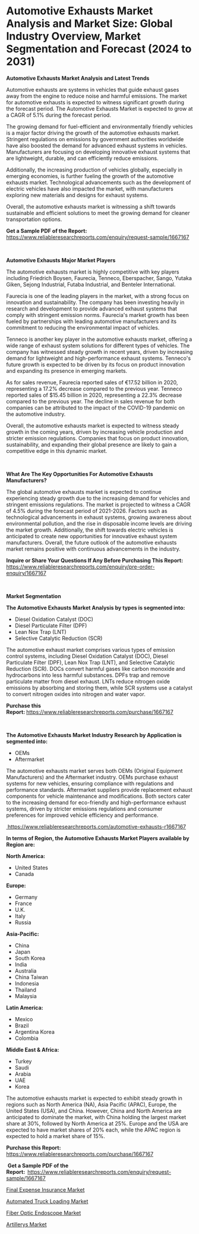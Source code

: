 <p><h1>Automotive Exhausts Market Analysis and Market Size: Global Industry Overview, Market Segmentation and Forecast (2024 to 2031)</h1></p><p><strong>Automotive Exhausts Market Analysis and Latest Trends</strong></p>
<p><p>Automotive exhausts are systems in vehicles that guide exhaust gases away from the engine to reduce noise and harmful emissions. The market for automotive exhausts is expected to witness significant growth during the forecast period. The Automotive Exhausts Market is expected to grow at a CAGR of 5.1% during the forecast period.</p><p>The growing demand for fuel-efficient and environmentally friendly vehicles is a major factor driving the growth of the automotive exhausts market. Stringent regulations on emissions by government authorities worldwide have also boosted the demand for advanced exhaust systems in vehicles. Manufacturers are focusing on developing innovative exhaust systems that are lightweight, durable, and can efficiently reduce emissions.</p><p>Additionally, the increasing production of vehicles globally, especially in emerging economies, is further fueling the growth of the automotive exhausts market. Technological advancements such as the development of electric vehicles have also impacted the market, with manufacturers exploring new materials and designs for exhaust systems.</p><p>Overall, the automotive exhausts market is witnessing a shift towards sustainable and efficient solutions to meet the growing demand for cleaner transportation options.</p></p>
<p><strong>Get a Sample PDF of the Report:&nbsp;</strong> <a href="https://www.reliableresearchreports.com/enquiry/request-sample/1667167">https://www.reliableresearchreports.com/enquiry/request-sample/1667167</a></p>
<p>&nbsp;</p>
<p><strong>Automotive Exhausts Major Market Players</strong></p>
<p><p>The automotive exhausts market is highly competitive with key players including Friedrich Boysen, Faurecia, Tenneco, Eberspacher, Sango, Yutaka Giken, Sejong Industrial, Futaba Industrial, and Benteler International. </p><p>Faurecia is one of the leading players in the market, with a strong focus on innovation and sustainability. The company has been investing heavily in research and development to provide advanced exhaust systems that comply with stringent emission norms. Faurecia's market growth has been fueled by partnerships with leading automotive manufacturers and its commitment to reducing the environmental impact of vehicles.</p><p>Tenneco is another key player in the automotive exhausts market, offering a wide range of exhaust system solutions for different types of vehicles. The company has witnessed steady growth in recent years, driven by increasing demand for lightweight and high-performance exhaust systems. Tenneco's future growth is expected to be driven by its focus on product innovation and expanding its presence in emerging markets.</p><p>As for sales revenue, Faurecia reported sales of €17.52 billion in 2020, representing a 17.2% decrease compared to the previous year. Tenneco reported sales of $15.45 billion in 2020, representing a 22.3% decrease compared to the previous year. The decline in sales revenue for both companies can be attributed to the impact of the COVID-19 pandemic on the automotive industry.</p><p>Overall, the automotive exhausts market is expected to witness steady growth in the coming years, driven by increasing vehicle production and stricter emission regulations. Companies that focus on product innovation, sustainability, and expanding their global presence are likely to gain a competitive edge in this dynamic market.</p></p>
<p>&nbsp;</p>
<p><strong>What Are The Key Opportunities For Automotive Exhausts Manufacturers?</strong></p>
<p><p>The global automotive exhausts market is expected to continue experiencing steady growth due to the increasing demand for vehicles and stringent emissions regulations. The market is projected to witness a CAGR of 4.5% during the forecast period of 2021-2026. Factors such as technological advancements in exhaust systems, growing awareness about environmental pollution, and the rise in disposable income levels are driving the market growth. Additionally, the shift towards electric vehicles is anticipated to create new opportunities for innovative exhaust system manufacturers. Overall, the future outlook of the automotive exhausts market remains positive with continuous advancements in the industry.</p></p>
<p><strong>Inquire or Share Your Questions If Any Before Purchasing This Report:</strong> <a href="https://www.reliableresearchreports.com/enquiry/pre-order-enquiry/1667167">https://www.reliableresearchreports.com/enquiry/pre-order-enquiry/1667167</a></p>
<p>&nbsp;</p>
<p><strong>Market Segmentation</strong></p>
<p><strong>The Automotive Exhausts Market Analysis by types is segmented into:</strong></p>
<p><ul><li>Diesel Oxidation Catalyst (DOC)</li><li>Diesel Particulate Filter (DPF)</li><li>Lean Nox Trap (LNT)</li><li>Selective Catalytic Reduction (SCR)</li></ul></p>
<p><p>The automotive exhaust market comprises various types of emission control systems, including Diesel Oxidation Catalyst (DOC), Diesel Particulate Filter (DPF), Lean Nox Trap (LNT), and Selective Catalytic Reduction (SCR). DOCs convert harmful gases like carbon monoxide and hydrocarbons into less harmful substances. DPFs trap and remove particulate matter from diesel exhaust. LNTs reduce nitrogen oxide emissions by absorbing and storing them, while SCR systems use a catalyst to convert nitrogen oxides into nitrogen and water vapor.</p></p>
<p><strong>Purchase this Report:&nbsp;</strong><a href="https://www.reliableresearchreports.com/purchase/1667167">https://www.reliableresearchreports.com/purchase/1667167</a></p>
<p>&nbsp;</p>
<p><strong>The Automotive Exhausts Market Industry Research by Application is segmented into:</strong></p>
<p><ul><li>OEMs</li><li>Aftermarket</li></ul></p>
<p><p>The automotive exhausts market serves both OEMs (Original Equipment Manufacturers) and the Aftermarket industry. OEMs purchase exhaust systems for new vehicles, ensuring compliance with regulations and performance standards. Aftermarket suppliers provide replacement exhaust components for vehicle maintenance and modifications. Both sectors cater to the increasing demand for eco-friendly and high-performance exhaust systems, driven by stricter emissions regulations and consumer preferences for improved vehicle efficiency and performance.</p></p>
<p><a href="https://www.reliableresearchreports.com/automotive-exhausts-r1667167">&nbsp;https://www.reliableresearchreports.com/automotive-exhausts-r1667167</a></p>
<p><strong>In terms of Region, the Automotive Exhausts Market Players available by Region are:</strong></p>
<p>
    <p> <strong> North America: </strong>
        <ul>
            <li>United States</li>
            <li>Canada</li>
        </ul>
        </p> 
    <p> <strong> Europe: </strong>
        <ul>
            <li>Germany</li>
            <li>France</li>
            <li>U.K.</li>
            <li>Italy</li>
            <li>Russia</li>
        </ul>
        </p> 
    <p> <strong> Asia-Pacific: </strong>
        <ul>
            <li>China</li>
            <li>Japan</li>
            <li>South Korea</li>
            <li>India</li>
            <li>Australia</li>
            <li>China Taiwan</li>
            <li>Indonesia</li>
            <li>Thailand</li>
            <li>Malaysia</li>
        </ul>
        </p> 
    <p> <strong> Latin America: </strong>
        <ul>
            <li>Mexico</li>
            <li>Brazil</li>
            <li>Argentina Korea</li>
            <li>Colombia</li>
        </ul>
        </p> 
    <p> <strong> Middle East & Africa: </strong>
        <ul>
            <li>Turkey</li>
            <li>Saudi</li>
            <li>Arabia</li>
            <li>UAE</li>
            <li>Korea</li>
        </ul>
    </p>
    </p>
<p><p>The automotive exhausts market is expected to exhibit steady growth in regions such as North America (NA), Asia Pacific (APAC), Europe, the United States (USA), and China. However, China and North America are anticipated to dominate the market, with China holding the largest market share at 30%, followed by North America at 25%. Europe and the USA are expected to have market shares of 20% each, while the APAC region is expected to hold a market share of 15%.</p></p>
<p><strong>Purchase this Report: </strong><a href="https://www.reliableresearchreports.com/purchase/1667167">https://www.reliableresearchreports.com/purchase/1667167</a></p>
<p>&nbsp;<strong>Get a Sample PDF of the Report:&nbsp;&nbsp;</strong><a href="https://www.reliableresearchreports.com/enquiry/request-sample/1667167">https://www.reliableresearchreports.com/enquiry/request-sample/1667167</a></p>
<p><strong></strong></p>
<p><p><a href="https://www.linkedin.com/pulse/final-expense-insurance-market-key-successful-business-strategy-lrgne">Final Expense Insurance Market</a></p><p><a href="https://github.com/jhcraigie/Market-Research-Report-List-3/blob/main/automated-truck-loading-market.md">Automated Truck Loading Market</a></p><p><a href="https://www.linkedin.com/pulse/fiber-optic-endoscopenbspmarket-focuses-market-share-size-entoe">Fiber Optic Endoscope Market</a></p><p><a href="https://github.com/PeterParrish5/Market-Research-Report-List-4/blob/main/artillerys-market.md">Artillerys Market</a></p></p>